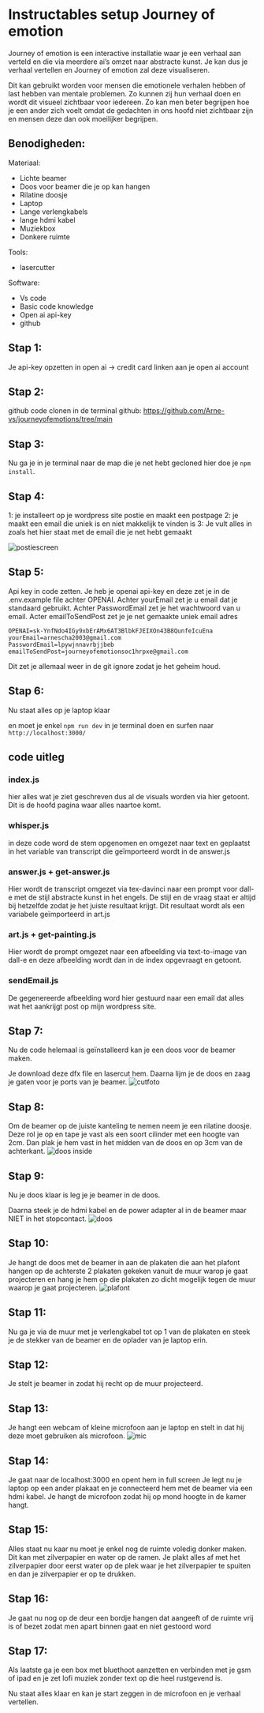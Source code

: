 # Instructables setup Journey of emotion

Journey of emotion is een interactive installatie waar je een verhaal aan verteld en die via meerdere ai’s omzet naar abstracte kunst. Je kan dus je verhaal vertellen en Journey of emotion zal deze visualiseren.

Dit kan gebruikt worden voor mensen die emotionele verhalen hebben of last hebben van mentale problemen. Zo kunnen zij hun verhaal doen en wordt dit visueel zichtbaar voor iedereen. Zo kan men beter begrijpen hoe je een ander zich voelt omdat de gedachten in ons hoofd niet zichtbaar zijn en mensen deze dan ook moeilijker begrijpen.

## Benodigheden:

Materiaal:

- Lichte beamer
- Doos voor beamer die je op kan hangen
- Rilatine doosje
- Laptop
- Lange verlengkabels
- lange hdmi kabel
- Muziekbox
- Donkere ruimte

Tools:

- lasercutter

Software:

- Vs code
- Basic code knowledge
- Open ai api-key
- github

## Stap 1:

Je api-key opzetten in open ai -> credit card linken aan je open ai account

## Stap 2:

github code clonen in de terminal
github: https://github.com/Arne-vs/journeyofemotions/tree/main

## Stap 3:

Nu ga je in je terminal naar de map die je net hebt gecloned hier doe je `npm install`.

## Stap 4:

1: je installeert op je wordpress site postie en maakt een postpage
2: je maakt een email die uniek is en niet makkelijk te vinden is
3: Je vult alles in zoals het hier staat met de email die je net hebt gemaakt

![postiescreen](img/postie.png)

## Stap 5:

Api key in code zetten.
Je heb je openai api-key en deze zet je in de .env.example file achter OPENAI.
Achter yourEmail zet je u email dat je standaard gebruikt.
Achter PasswordEmail zet je het wachtwoord van u email.
Acter emailToSendPost zet je je net gemaakte uniek email adres

```
OPENAI=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
yourEmail=arnescha2003@gmail.com
PasswordEmail=lpywjnnavrbjjbeb
emailToSendPost=journeyofemotionsoc1hrpxe@gmail.com
```

Dit zet je allemaal weer in de git ignore zodat je het geheim houd.

## Stap 6:

Nu staat alles op je laptop klaar

en moet je enkel `npm run dev` in je terminal doen en surfen naar `http://localhost:3000/`

## code uitleg

### index.js

hier alles wat je ziet geschreven dus al de visuals worden via hier getoont.
Dit is de hoofd pagina waar alles naartoe komt.

### whisper.js

in deze code word de stem opgenomen en omgezet naar text en geplaatst in het variable van transcript die geïmporteerd wordt in de answer.js

### answer.js + get-answer.js

Hier wordt de transcript omgezet via tex-davinci naar een prompt voor dall-e met de stijl abstracte kunst in het engels.
De stijl en de vraag staat er altijd bij hetzelfde zodat je het juiste resultaat krijgt.
Dit resultaat wordt als een variabele geïmporteerd in art.js

### art.js + get-painting.js

Hier wordt de prompt omgezet naar een afbeelding via text-to-image van dall-e en deze afbeelding wordt dan in de index opgevraagt en getoont.

### sendEmail.js

De gegenereerde afbeelding word hier gestuurd naar een email dat alles wat het aankrijgt post op mijn wordpress site.

## Stap 7:

Nu de code helemaal is geïnstalleerd kan je een doos voor de beamer maken.

Je download deze dfx file en lasercut hem.
Daarna lijm je de doos en zaag je gaten voor je ports van je beamer.
![cutfoto](img/cut.png)

## Stap 8:

Om de beamer op de juiste kanteling te nemen neem je een rilatine doosje.
Deze rol je op en tape je vast als een soort cilinder met een hoogte van 2cm.
Dan plak je hem vast in het midden van de doos en op 3cm van de achterkant.
![doos inside](img/doos%20_inside_rilatina.png)

## Stap 9:

Nu je doos klaar is leg je je beamer in de doos.

Daarna steek je de hdmi kabel en de power adapter al in de beamer maar NIET in het stopcontact.
![doos](img/doos.png)

## Stap 10:

Je hangt de doos met de beamer in aan de plakaten die aan het plafont hangen op de achterste 2 plakaten gekeken vanuit de muur warop je gaat projecteren en hang je hem op die plakaten zo dicht mogelijk tegen de muur waarop je gaat projecteren.
![plafont](img/plaffont.png)

## Stap 11:

Nu ga je via de muur met je verlengkabel tot op 1 van de plakaten en steek je de stekker van de beamer en de oplader van je laptop erin.

## Stap 12:

Je stelt je beamer in zodat hij recht op de muur projecteerd.

## Stap 13:

Je hangt een webcam of kleine microfoon aan je laptop en stelt in dat hij deze moet gebruiken als microfoon.
![mic](img/Microfoon.png)

## Stap 14:

Je gaat naar de localhost:3000 en opent hem in full screen
Je legt nu je laptop op een ander plakaat en je connecteerd hem met de beamer via een hdmi kabel.
Je hangt de microfoon zodat hij op mond hoogte in de kamer hangt.

## Stap 15:

Alles staat nu kaar nu moet je enkel nog de ruimte voledig donker maken.
Dit kan met zilverpapier en water op de ramen. Je plakt alles af met het zilverpapier door eerst water op de plek waar je het zilverpapier te spuiten en dan je zilverpapier er op te drukken.

## Stap 16:

Je gaat nu nog op de deur een bordje hangen dat aangeeft of de ruimte vrij is of bezet zodat men apart binnen gaat en niet gestoord word

## Stap 17:

Als laatste ga je een box met bluethoot aanzetten en verbinden met je gsm of ipad en je zet lofi muziek zonder text op die heel rustgevend is.

Nu staat alles klaar en kan je start zeggen in de microfoon en je verhaal vertellen.
